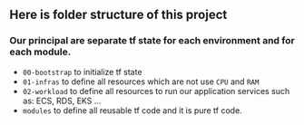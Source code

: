 ## Here is folder structure of this project

### Our principal are separate tf state for each environment and for each module.
- `00-bootstrap` to initialize tf state
- `01-infras` to define all resources which are not use `CPU` and `RAM`
- `02-workload` to define all resources to run our application services such as: ECS, RDS, EKS ...
- `modules` to define all reusable tf code and it is pure tf code.
